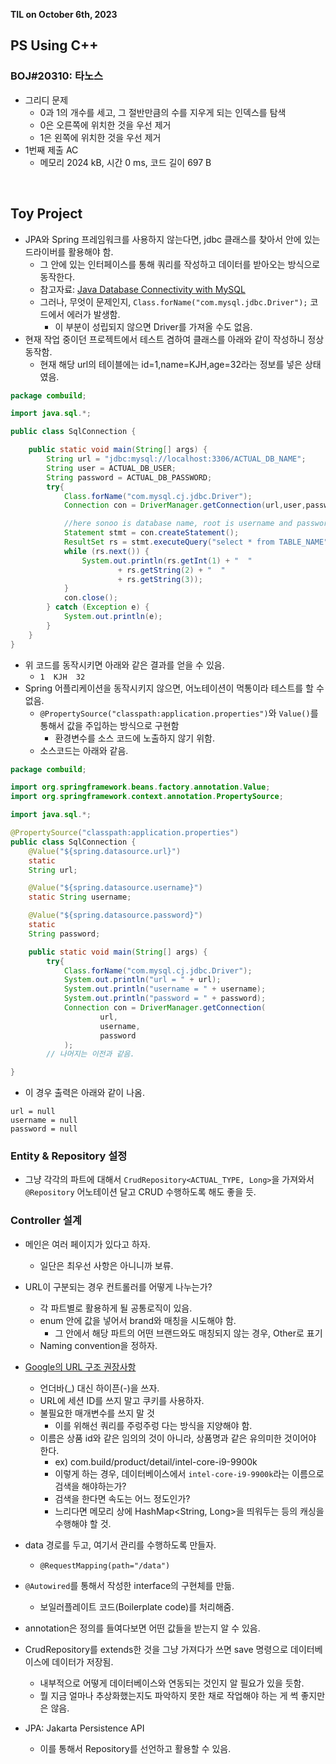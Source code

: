 **TIL on October 6th, 2023**

## PS Using C++
### BOJ#20310: 타노스
* 그리디 문제
  - 0과 1의 개수를 세고, 그 절반만큼의 수를 지우게 되는 인덱스를 탐색
  - 0은 오른쪽에 위치한 것을 우선 제거
  - 1은 왼쪽에 위치한 것을 우선 제거
* 1번째 제출 AC
  - 메모리 2024 kB, 시간 0 ms, 코드 길이 697 B

<br>

## Toy Project
* JPA와 Spring 프레임워크를 사용하지 않는다면, jdbc 클래스를 찾아서 안에 있는 드라이버를 활용해야 함.
  - 그 안에 있는 인터페이스를 통해 쿼리를 작성하고 데이터를 받아오는 방식으로 동작한다.
  - 참고자료: [Java Database Connectivity with MySQL](https://www.javatpoint.com/example-to-connect-to-the-mysql-database)
  - 그러나, 무엇이 문제인지, `Class.forName("com.mysql.jdbc.Driver");` 코드에서 에러가 발생함.
    + 이 부분이 성립되지 않으면 Driver를 가져올 수도 없음.
* 현재 작업 중이던 프로젝트에서 테스트 겸하여 클래스를 아래와 같이 작성하니 정상 동작함.
  - 현재 해당 url의 테이블에는 id=1,name=KJH,age=32라는 정보를 넣은 상태였음.

```java
package combuild;

import java.sql.*;

public class SqlConnection {

    public static void main(String[] args) {
        String url = "jdbc:mysql://localhost:3306/ACTUAL_DB_NAME";
        String user = ACTUAL_DB_USER;
        String password = ACTUAL_DB_PASSWORD;
        try{
            Class.forName("com.mysql.cj.jdbc.Driver");
            Connection con = DriverManager.getConnection(url,user,password);

            //here sonoo is database name, root is username and password
            Statement stmt = con.createStatement();
            ResultSet rs = stmt.executeQuery("select * from TABLE_NAME");
            while (rs.next()) {
                System.out.println(rs.getInt(1) + "  "
                        + rs.getString(2) + "  "
                        + rs.getString(3));
            }
            con.close();
        } catch (Exception e) {
            System.out.println(e);
        }
    }
}
```
* 위 코드를 동작시키면 아래와 같은 결과를 얻을 수 있음.
  - `1  KJH  32`
* Spring 어플리케이션을 동작시키지 않으면, 어노테이션이 먹통이라 테스트를 할 수 없음.
  - `@PropertySource("classpath:application.properties")`와 `Value()`를 통해서 값을 주입하는 방식으로 구현함
    + 환경변수를 소스 코드에 노출하지 않기 위함.
  - 소스코드는 아래와 같음.

```java
package combuild;

import org.springframework.beans.factory.annotation.Value;
import org.springframework.context.annotation.PropertySource;

import java.sql.*;

@PropertySource("classpath:application.properties")
public class SqlConnection {
    @Value("${spring.datasource.url}")
    static
    String url;

    @Value("${spring.datasource.username}")
    static String username;

    @Value("${spring.datasource.password}")
    static
    String password;

    public static void main(String[] args) {
        try{
            Class.forName("com.mysql.cj.jdbc.Driver");
            System.out.println("url = " + url);
            System.out.println("username = " + username);
            System.out.println("password = " + password);
            Connection con = DriverManager.getConnection(
                    url,
                    username,
                    password
            );
        // 나머지는 이전과 같음.

}
```
* 이 경우 출력은 아래와 같이 나옴.

```
url = null
username = null
password = null
```

### Entity & Repository 설정
* 그냥 각각의 파트에 대해서 `CrudRepository<ACTUAL_TYPE, Long>`을 가져와서 `@Repository` 어노테이션 달고 CRUD 수행하도록 해도 좋을 듯.

### Controller 설계
* 메인은 여러 페이지가 있다고 하자.
  - 일단은 최우선 사항은 아니니까 보류.

* URL이 구분되는 경우 컨트롤러를 어떻게 나누는가?
  - 각 파트별로 활용하게 될 공통로직이 있음.
  - enum 안에 값을 넣어서 brand와 매칭을 시도해야 함.
    + 그 안에서 해당 파트의 어떤 브랜드와도 매칭되지 않는 경우, Other로 표기
  - Naming convention을 정하자.

* [Google의 URL 구조 권장사항](https://developers.google.com/search/docs/crawling-indexing/url-structure?hl=ko)
  - 언더바(_) 대신 하이픈(-)을 쓰자.
  - URL에 세션 ID를 쓰지 말고 쿠키를 사용하자.
  - 불필요한 매개변수를 쓰지 말 것
    + 이를 위해선 쿼리를 주렁주렁 다는 방식을 지양해야 함.
  - 이름은 상품 id와 같은 임의의 것이 아니라, 상품명과 같은 유의미한 것이어야 한다.
    + ex) com.build/product/detail/intel-core-i9-9900k
    + 이렇게 하는 경우, 데이터베이스에서 `intel-core-i9-9900k`라는 이름으로 검색을 해야하는가?
    + 검색을 한다면 속도는 어느 정도인가?
    + 느리다면 메모리 상에 HashMap<String, Long>을 띄워두는 등의 캐싱을 수행해야 할 것.

* data 경로를 두고, 여기서 관리를 수행하도록 만들자.
  - `@RequestMapping(path="/data")`
* `@Autowired`를 통해서 작성한 interface의 구현체를 만듦.
  - 보일러플레이트 코드(Boilerplate code)를 처리해줌.

* annotation은 정의를 들여다보면 어떤 값들을 받는지 알 수 있음.

* CrudRepository를 extends한 것을 그냥 가져다가 쓰면 save 명령으로 데이터베이스에 데이터가 저장됨.
  - 내부적으로 어떻게 데이터베이스와 연동되는 것인지 알 필요가 있을 듯함.
  - 뭘 지금 얼마나 추상화했는지도 파악하지 못한 채로 작업해야 하는 게 썩 좋지만은 않음.

* JPA: Jakarta Persistence API
  - 이를 통해서 Repository를 선언하고 활용할 수 있음.
